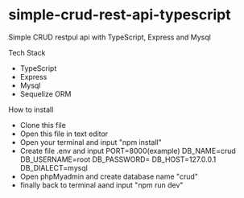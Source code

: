# simple-crud-rest-api-typescript
Simple CRUD restpul api with TypeScript, Express and Mysql

Tech Stack
- TypeScript
- Express
- Mysql
- Sequelize ORM

How to install
- Clone this file
- Open this file in text editor
- Open your terminal and input "npm install"
- Create file .env and input
  PORT=8000(example)
  DB_NAME=crud
  DB_USERNAME=root
  DB_PASSWORD=
  DB_HOST=127.0.0.1
  DB_DIALECT=mysql
- Open phpMyadmin and create database name "crud"
- finally back to terminal aand input "npm run dev"
